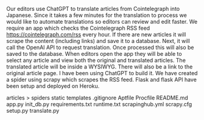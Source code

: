 Our editors use ChatGPT to translate articles from Cointelegraph into Japanese. Since it takes a few minutes for the translation to process we would like to automate translations so editors can review and edit faster. We require an app which checks the Cointelegraph RSS feed https://cointelegraph.com/rss every hour. If there are new articles it will scrape the content (including links) and save it to a database. Next, it will call the OpenAI API to request translation. Once processed this will also be saved to the database. When editors open the app they will be able to select any article and view both the original and translated articles. The translated article will be inside a WYSIWYG. There will also be a link to the original article page.
I have been using ChatGPT to build it. We have created a spider using scrapy which scrapes the RSS feed. Flask and flask API have been setup and deployed on Heroku.

articles > spiders
static
templates
.gitignore
Aptfile
Procfile
README.md
app.py
init_db.py
requirements.txt
runtime.txt
scrapinghub.yml
scrapy.cfg
setup.py
translate.py